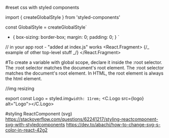 #reset css with styled components

import { createGlobalStyle } from 'styled-components'

const GlobalStyle = createGlobalStyle`

- {
  box-sizing: border-box;
  margin: 0;
  padding: 0;
  }
  `

// in your app root - "added at index.js" works
<React.Fragment>
<GlobalStyle />
<Navigation /> {/_ example of other top-level stuff _/}
</React.Fragment>

#To create a variable with global scope, declare it inside the :root selector. The :root selector matches the document's root element.
The :root selector matches the document's root element.
In HTML, the root element is always the html element.

//img resizing

export const Logo = styled.img`width: 11rem;`
<C.Logo src={logo} alt="Logo"></C.Logo>

#styling ReactComponent (svg)
https://stackoverflow.com/questions/62241217/styling-reactcomponent-svg-with-styledcomponents
https://dev.to/abachi/how-to-change-svg-s-color-in-react-42g2
